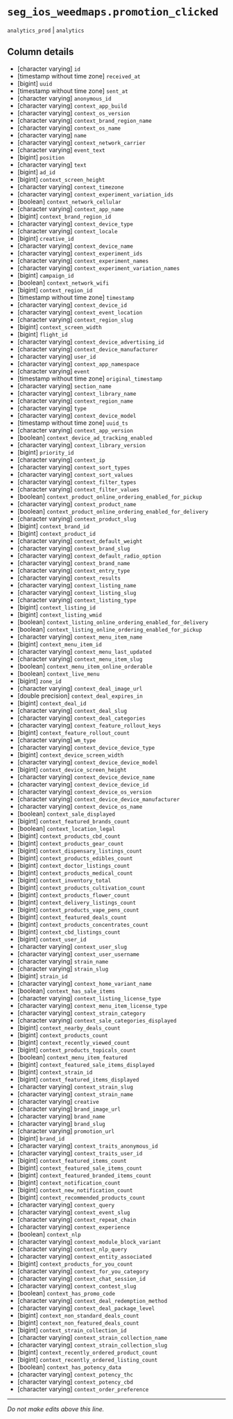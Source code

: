 # `seg_ios_weedmaps.promotion_clicked`
`analytics_prod` | `analytics`

## Column details
* [character varying] `id`
* [timestamp without time zone] `received_at`
* [bigint]    `uuid`
* [timestamp without time zone] `sent_at`
* [character varying] `anonymous_id`
* [character varying] `context_app_build`
* [character varying] `context_os_version`
* [character varying] `context_brand_region_name`
* [character varying] `context_os_name`
* [character varying] `name`
* [character varying] `context_network_carrier`
* [character varying] `event_text`
* [bigint]    `position`
* [character varying] `text`
* [bigint]    `ad_id`
* [bigint]    `context_screen_height`
* [character varying] `context_timezone`
* [character varying] `context_experiment_variation_ids`
* [boolean]   `context_network_cellular`
* [character varying] `context_app_name`
* [bigint]    `context_brand_region_id`
* [character varying] `context_device_type`
* [character varying] `context_locale`
* [bigint]    `creative_id`
* [character varying] `context_device_name`
* [character varying] `context_experiment_ids`
* [character varying] `context_experiment_names`
* [character varying] `context_experiment_variation_names`
* [bigint]    `campaign_id`
* [boolean]   `context_network_wifi`
* [bigint]    `context_region_id`
* [timestamp without time zone] `timestamp`
* [character varying] `context_device_id`
* [character varying] `context_event_location`
* [character varying] `context_region_slug`
* [bigint]    `context_screen_width`
* [bigint]    `flight_id`
* [character varying] `context_device_advertising_id`
* [character varying] `context_device_manufacturer`
* [character varying] `user_id`
* [character varying] `context_app_namespace`
* [character varying] `event`
* [timestamp without time zone] `original_timestamp`
* [character varying] `section_name`
* [character varying] `context_library_name`
* [character varying] `context_region_name`
* [character varying] `type`
* [character varying] `context_device_model`
* [timestamp without time zone] `uuid_ts`
* [character varying] `context_app_version`
* [boolean]   `context_device_ad_tracking_enabled`
* [character varying] `context_library_version`
* [bigint]    `priority_id`
* [character varying] `context_ip`
* [character varying] `context_sort_types`
* [character varying] `context_sort_values`
* [character varying] `context_filter_types`
* [character varying] `context_filter_values`
* [boolean]   `context_product_online_ordering_enabled_for_pickup`
* [character varying] `context_product_name`
* [boolean]   `context_product_online_ordering_enabled_for_delivery`
* [character varying] `context_product_slug`
* [bigint]    `context_brand_id`
* [bigint]    `context_product_id`
* [character varying] `context_default_weight`
* [character varying] `context_brand_slug`
* [character varying] `context_default_radio_option`
* [character varying] `context_brand_name`
* [character varying] `context_entry_type`
* [character varying] `context_results`
* [character varying] `context_listing_name`
* [character varying] `context_listing_slug`
* [character varying] `context_listing_type`
* [bigint]    `context_listing_id`
* [bigint]    `context_listing_wmid`
* [boolean]   `context_listing_online_ordering_enabled_for_delivery`
* [boolean]   `context_listing_online_ordering_enabled_for_pickup`
* [character varying] `context_menu_item_name`
* [bigint]    `context_menu_item_id`
* [character varying] `context_menu_last_updated`
* [character varying] `context_menu_item_slug`
* [boolean]   `context_menu_item_online_orderable`
* [boolean]   `context_live_menu`
* [bigint]    `zone_id`
* [character varying] `context_deal_image_url`
* [double precision] `context_deal_expires_in`
* [bigint]    `context_deal_id`
* [character varying] `context_deal_slug`
* [character varying] `context_deal_categories`
* [character varying] `context_feature_rollout_keys`
* [bigint]    `context_feature_rollout_count`
* [character varying] `wm_type`
* [character varying] `context_device_device_type`
* [bigint]    `context_device_screen_width`
* [character varying] `context_device_device_model`
* [bigint]    `context_device_screen_height`
* [character varying] `context_device_device_name`
* [character varying] `context_device_device_id`
* [character varying] `context_device_os_version`
* [character varying] `context_device_device_manufacturer`
* [character varying] `context_device_os_name`
* [boolean]   `context_sale_displayed`
* [bigint]    `context_featured_brands_count`
* [boolean]   `context_location_legal`
* [bigint]    `context_products_cbd_count`
* [bigint]    `context_products_gear_count`
* [bigint]    `context_dispensary_listings_count`
* [bigint]    `context_products_edibles_count`
* [bigint]    `context_doctor_listings_count`
* [bigint]    `context_products_medical_count`
* [bigint]    `context_inventory_total`
* [bigint]    `context_products_cultivation_count`
* [bigint]    `context_products_flower_count`
* [bigint]    `context_delivery_listings_count`
* [bigint]    `context_products_vape_pens_count`
* [bigint]    `context_featured_deals_count`
* [bigint]    `context_products_concentrates_count`
* [bigint]    `context_cbd_listings_count`
* [bigint]    `context_user_id`
* [character varying] `context_user_slug`
* [character varying] `context_user_username`
* [character varying] `strain_name`
* [character varying] `strain_slug`
* [bigint]    `strain_id`
* [character varying] `context_home_variant_name`
* [boolean]   `context_has_sale_items`
* [character varying] `context_listing_license_type`
* [character varying] `context_menu_item_license_type`
* [character varying] `context_strain_category`
* [character varying] `context_sale_categories_displayed`
* [bigint]    `context_nearby_deals_count`
* [bigint]    `context_products_count`
* [bigint]    `context_recently_viewed_count`
* [bigint]    `context_products_topicals_count`
* [boolean]   `context_menu_item_featured`
* [bigint]    `context_featured_sale_items_displayed`
* [bigint]    `context_strain_id`
* [bigint]    `context_featured_items_displayed`
* [character varying] `context_strain_slug`
* [character varying] `context_strain_name`
* [character varying] `creative`
* [character varying] `brand_image_url`
* [character varying] `brand_name`
* [character varying] `brand_slug`
* [character varying] `promotion_url`
* [bigint]    `brand_id`
* [character varying] `context_traits_anonymous_id`
* [character varying] `context_traits_user_id`
* [bigint]    `context_featured_items_count`
* [bigint]    `context_featured_sale_items_count`
* [bigint]    `context_featured_branded_items_count`
* [bigint]    `context_notification_count`
* [bigint]    `context_new_notification_count`
* [bigint]    `context_recommended_products_count`
* [character varying] `context_query`
* [character varying] `context_event_slug`
* [character varying] `context_repeat_chain`
* [character varying] `context_experience`
* [boolean]   `context_nlp`
* [character varying] `context_module_block_variant`
* [character varying] `context_nlp_query`
* [character varying] `context_entity_associated`
* [bigint]    `context_products_for_you_count`
* [character varying] `context_for_you_category`
* [character varying] `context_chat_session_id`
* [character varying] `context_contest_slug`
* [boolean]   `context_has_promo_code`
* [character varying] `context_deal_redemption_method`
* [character varying] `context_deal_package_level`
* [bigint]    `context_non_standard_deals_count`
* [bigint]    `context_non_featured_deals_count`
* [bigint]    `context_strain_collection_id`
* [character varying] `context_strain_collection_name`
* [character varying] `context_strain_collection_slug`
* [bigint]    `context_recently_ordered_product_count`
* [bigint]    `context_recently_ordered_listing_count`
* [boolean]   `context_has_potency_data`
* [character varying] `context_potency_thc`
* [character varying] `context_potency_cbd`
* [character varying] `context_order_preference`

-------------------------------------------------------------------------------
*Do not make edits above this line.*
